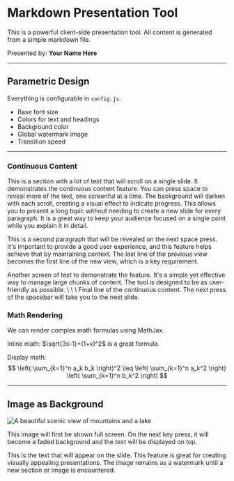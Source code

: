 # Markdown Presentation Tool

This is a powerful client-side presentation tool.
All content is generated from a simple markdown file.

Presented by:
**Your Name Here**

---

## Parametric Design

Everything is configurable in `config.js`.

- Base font size
- Colors for text and headings
- Background color
- Global watermark image
- Transition speed

---

### Continuous Content

This is a section with a lot of text that will scroll on a single slide. It demonstrates the continuous content feature. You can press space to reveal more of the text, one screenful at a time. The background will darken with each scroll, creating a visual effect to indicate progress. This allows you to present a long topic without needing to create a new slide for every paragraph. It is a great way to keep your audience focused on a single point while you explain it in detail.

This is a second paragraph that will be revealed on the next space press. It's important to provide a good user experience, and this feature helps achieve that by maintaining context. The last line of the previous view becomes the first line of the new view, which is a key requirement.

Another screen of text to demonstrate the feature. It's a simple yet effective way to manage large chunks of content. The tool is designed to be as user-friendly as possible.
\\
\\
\\
Final line of the continuous content. The next press of the spacebar will take you to the next slide.

### Math Rendering

We can render complex math formulas using MathJax.

Inline math: $\sqrt{3x-1}+(1+x)^2$ is a great formula.

Display math:
$$
\left( \sum_{k=1}^n a_k b_k \right)^2 \leq \left( \sum_{k=1}^n a_k^2 \right) \left( \sum_{k=1}^n b_k^2 \right)
$$

---

## Image as Background

![A beautiful scenic view of mountains and a lake](./assets/mountains.jpg)

This image will first be shown full screen. On the next key press, it will become a faded background and the text will be displayed on top.

This is the text that will appear on the slide. This feature is great for creating visually appealing presentations. The image remains as a watermark until a new section or image is encountered.